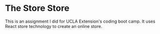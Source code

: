 # The Store Store

This is an assignment I did for UCLA Extension's coding boot camp. It uses React store technology to create an online store.